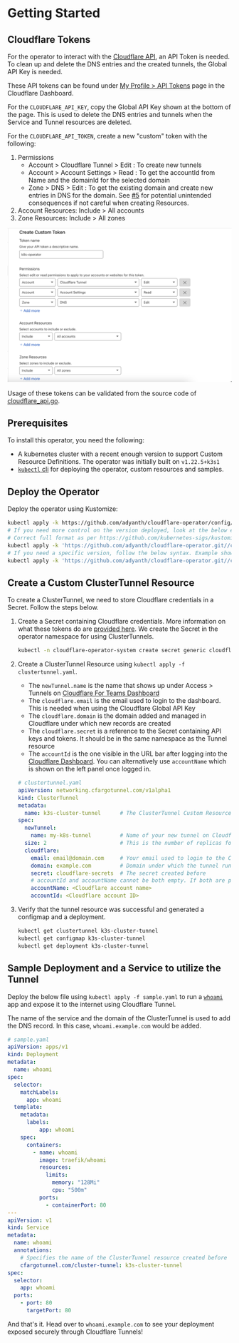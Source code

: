 # Getting Started

## Cloudflare Tokens

For the operator to interact with the [Cloudflare API](https://api.cloudflare.com/), an API Token is needed. To clean up and delete the DNS entries and the created tunnels, the Global API Key is needed.

These API tokens can be found under [My Profile > API Tokens](https://dash.cloudflare.com/profile/api-tokens) page in the Cloudflare Dashboard.

For the `CLOUDFLARE_API_KEY`, copy the Global API Key shown at the bottom of the page. This is used to delete the DNS entries and tunnels when the Service and Tunnel resources are deleted.

For the `CLOUDFLARE_API_TOKEN`, create a new "custom" token with the following:

1. Permissions
    * Account > Cloudflare Tunnel > Edit : To create new tunnels
    * Account > Account Settings > Read : To get the accountId from Name and the domainId for the selected domain
    * Zone > DNS > Edit : To get the existing domain and create new entries in DNS for the domain. See [#5](/adyanth/cloudflare-operator/issues/5) for potential unintended consequences if not careful when creating Resources.
2. Account Resources: Include > All accounts
3. Zone Resources: Include > All zones

![Sample API Token Configuration](../images/api-token-config.png)

Usage of these tokens can be validated from the source code of [cloudflare_api.go](../controllers/cloudflare_api.go).

## Prerequisites

To install this operator, you need the following:

* A kubernetes cluster with a recent enough version to support Custom Resource Definitions. The operator was initially built on `v1.22.5+k3s1`
* [`kubectl` cli](https://kubernetes.io/docs/tasks/tools/#kubectl) for deploying the operator, custom resources and samples.

## Deploy the Operator

Deploy the operator using Kustomize:

```bash
kubectl apply -k https://github.com/adyanth/cloudflare-operator/config/default
# If you need more control on the version deployed, look at the below example
# Correct full format as per https://github.com/kubernetes-sigs/kustomize/blob/master/examples/remoteBuild.md
kubectl apply -k 'https://github.com/adyanth/cloudflare-operator.git//config/default?ref=main'
# If you need a specific version, follow the below syntax. Example shown for v0.4.1
kubectl apply -k 'https://github.com/adyanth/cloudflare-operator.git//config/default?ref=v0.4.1'
```

## Create a Custom ClusterTunnel Resource

To create a ClusterTunnel, we need to store Cloudflare credentials in a Secret. Follow the steps below.

1. Create a Secret containing Cloudflare credentials. More information on what these tokens do are [provided here](#cloudflare-tokens). We create the Secret in the operator namespace for using ClusterTunnels.

    ```bash
    kubectl -n cloudflare-operator-system create secret generic cloudflare-secrets --from-literal CLOUDFLARE_API_TOKEN=<api-token> --from-literal CLOUDFLARE_API_KEY=<api-key>
    ```

2. Create a ClusterTunnel Resource using `kubectl apply -f clustertunnel.yaml`.
    * The `newTunnel.name` is the name that shows up under Access > Tunnels on [Cloudflare For Teams Dashboard](https://dash.teams.cloudflare.com/)
    * The `cloudflare.email` is the email used to login to the dashboard. This is needed when using the Cloudflare Global API Key
    * The `cloudflare.domain` is the domain added and managed in Cloudflare under which new records are created
    * The `cloudflare.secret` is a reference to the Secret containing API keys and tokens. It should be in the same namespace as the Tunnel resource
    * The `accountId` is the one visible in the URL bar after logging into the [Cloudflare Dashboard](https://dash.cloudflare.com/). You can alternatively use `accountName` which is shown on the left panel once logged in.

    ```yaml
    # clustertunnel.yaml
    apiVersion: networking.cfargotunnel.com/v1alpha1
    kind: ClusterTunnel
    metadata:
      name: k3s-cluster-tunnel      # The ClusterTunnel Custom Resource Name
    spec:
      newTunnel:
        name: my-k8s-tunnel         # Name of your new tunnel on Cloudflare
      size: 2                       # This is the number of replicas for cloudflared
      cloudflare:
        email: email@domain.com     # Your email used to login to the Cloudflare Dashboard
        domain: example.com         # Domain under which the tunnel runs and adds DNS entries to
        secret: cloudflare-secrets  # The secret created before
        # accountId and accountName cannot be both empty. If both are provided, Account ID is used if valid, else falls back to Account Name.
        accountName: <Cloudflare account name>
        accountId: <Cloudflare account ID>
    ```

3. Verify that the tunnel resource was successful and generated a configmap and a deployment.

    ```bash
    kubectl get clustertunnel k3s-cluster-tunnel
    kubectl get configmap k3s-cluster-tunnel
    kubectl get deployment k3s-cluster-tunnel
    ```

## Sample Deployment and a Service to utilize the Tunnel

Deploy the below file using `kubectl apply -f sample.yaml` to run a [`whoami`](https://github.com/traefik/whoami) app and expose it to the internet using Cloudflare Tunnel.

The name of the service and the domain of the ClusterTunnel is used to add the DNS record. In this case, `whoami.example.com` would be added.

```yaml
# sample.yaml
apiVersion: apps/v1
kind: Deployment
metadata:
  name: whoami
spec:
  selector:
    matchLabels:
      app: whoami
  template:
    metadata:
      labels:
          app: whoami
    spec:
      containers:
        - name: whoami
          image: traefik/whoami
          resources:
            limits:
              memory: "128Mi"
              cpu: "500m"
          ports:
            - containerPort: 80
---
apiVersion: v1
kind: Service
metadata:
  name: whoami
  annotations:
    # Specifies the name of the ClusterTunnel resource created before
    cfargotunnel.com/cluster-tunnel: k3s-cluster-tunnel
spec:
  selector:
    app: whoami
  ports:
    - port: 80
      targetPort: 80
```

And that's it. Head over to `whoami.example.com` to see your deployment exposed securely through Cloudflare Tunnels!
